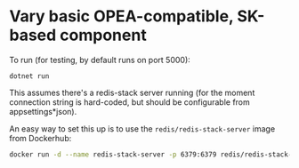 # Vary basic OPEA-compatible, SK-based component

To run (for testing, by default runs on port 5000):
```
dotnet run 
```

This assumes there's a redis-stack server running (for the moment connection string is hard-coded, but should be configurable from appsettings*json).

An easy way to set this up is to use the `redis/redis-stack-server` image from Dockerhub:
```sh
docker run -d --name redis-stack-server -p 6379:6379 redis/redis-stack-server:latest
```



